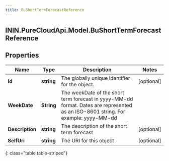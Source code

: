 ```yaml
---
title: BuShortTermForecastReference
---
```

## ININ.PureCloudApi.Model.BuShortTermForecastReference

## Properties

|Name | Type | Description | Notes|
|------------ | ------------- | ------------- | -------------|
| **Id** | **string** | The globally unique identifier for the object. | [optional] |
| **WeekDate** | **String** | The weekDate of the short term forecast in yyyy-MM-dd format. Dates are represented as an ISO-8601 string. For example: yyyy-MM-dd | |
| **Description** | **string** | The description of the short term forecast | [optional] |
| **SelfUri** | **string** | The URI for this object | [optional] |
{: class="table table-striped"}


